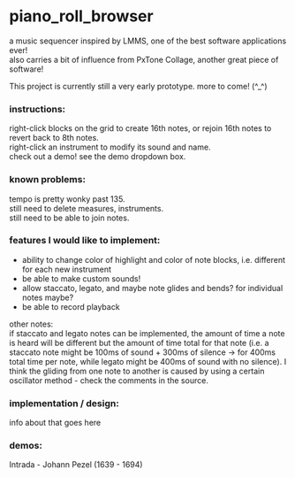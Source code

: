 # piano_roll_browser    
a music sequencer inspired by LMMS, one of the best software applications ever!   
also carries a bit of influence from PxTone Collage, another great piece of software!    
    
This project is currently still a very early prototype. more to come! (^_^\)    

### instructions:
right-click blocks on the grid to create 16th notes, or rejoin 16th notes to revert back to 8th notes.    
right-click an instrument to modify its sound and name.    
check out a demo! see the demo dropdown box.    

### known problems:
tempo is pretty wonky past 135.    
still need to delete measures, instruments.    
still need to be able to join notes.
    
### features I would like to implement:    
- ability to change color of highlight and color of note blocks, i.e. different for each new instrument    
- be able to make custom sounds!    
- allow staccato, legato, and maybe note glides and bends? for individual notes maybe?    
- be able to record playback
    
other notes:    
if staccato and legato notes can be implemented, the amount of time a note is heard will be different but the amount of time total for that note (i.e. a staccato note might be 100ms of sound + 300ms of silence -> for 400ms total time per note, while legato might be 400ms of sound with no silence). I think the gliding from one note to another is caused by using a certain oscillator method - check the comments in the source.    

### implementation / design:    
info about that goes here    



### demos:    
Intrada - Johann Pezel (1639 - 1694)    


    

